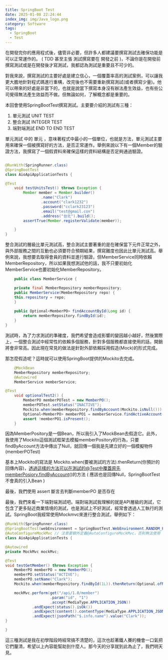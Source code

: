 ```yaml
---
title: SpringBoot Test
date: 2025-01-08 22:24:44
index_img: img/Java_logo.png
category: Software
tags:
  - SpringBoot
  - Test
---
```

在開發完你的應用程式後，儘管非必要，但許多人都建議要撰寫測試去確保功能是可以正常運作的。 ( TDD 甚至主張 測試撰寫要在 開發之前 )，不論你是在開發前撰寫測試或是在開發後才寫測試，我都認為測試是重要且不可少的。

對我來說，撰寫測試的主要好處是建立信心，一個覆蓋率高的測試案例，可以讓我更大膽地針對程式碼進行重構，改完後也不需要重新撰寫測試(或者撰寫少量)。他可以帶來的好處是非當下的，也就是說當下撰寫本身沒有辦法產生效益，也有些公司覺得無法產生效益而不做。但無論如何，了解概念都是重要的。

本回會使用SpringBootTest撰寫測試。主要要介紹的測試有三種：

1. 單元測試 UNIT TEST
2. 整合測試 INTEGER TEST
3. 端對端測試 END TO END TEST

單元測試 中的 單元 ，意味著程式中最小的一個單位，也就是方法，單元測試主要用來確保一個被撰寫好的方法，是否正常運作。舉例來說以下有一個Member的驗證方法，我撰寫了一個假資料來確保這樣的資料結構是否足夠通過驗證。

```java

@RunWith(SpringRunner.class)
@SpringBootTest
class AioApiApplicationTests {

@Test
    void testUnitsTest() throws Exception {
        Member member = Member.builder()
                .name("Clark")
                .account("clark1232")
                .password("cclark23123")
                .email("test@gmail.con")
                .address("台北").build();
        assertTrue(Member.registerValidate(member));

    }
}
```

整合測試的層級比單元測試高，整合測試主要著重的是在確保當下元件正常之外，與外部服務之間的互動也必須要符合預期結果，撰寫難度也因此比單元測試高。舉例來說，我想要去取得會員的資料並進行驗證，但MemberService同時依賴MemberRepository，所以如果我想測試他的話，我不只要初始化MemberService也要初始化MemberRepository。

```java
    public class MemberService {

    private final MemberRepository memberRepository;
    public MemberService(MemberRepository repo) {
    this.repository = repo;
    }
    
    public Optional<MemberPO> findAccountById(Long id) {
        return memberRepository.findById(id);
    }
}
```

測試時，為了力求測試的準確度，我們希望會造成影響的變因越小越好，然後實際上，一個整合測試中經常性的依賴多個服務，針對多個服務都直接使用的話，開銷將會非常高。因此現在常見的做法是針對外部依賴採用假造(Mock)的形式完成。

那怎麼假造呢？這時就可以使用SpringBoot提供的Mockito去完成。

```java
    @MockBean
    MemberRepository memberRepository;
    @Autowired
    MemberService memberService;

@Test
    void optionalTest2() {
        MemberPO memberPOTest = new MemberPO();
        memberPOTest.setStatus("INACTIVE");
        Mockito.when(memberRepository.findByAccount(Mockito.isNull())).thenReturn(memberPOTest);
        Optional<MemberPO> memberPO1 = memberService.findActiveAccount(null);
        assert !memberPO1.isPresent();
    }
```

因為MemberPository是一個Bean，所以我引入了MockBean去假造它。此外，我使用了Mockito這個測試框架去模擬memberPository的行為，只要findByAccount方法中傳出了Null，就回傳一個我是先建立好的一個模擬物件(memberPOTest)

基本上Mockito的寫法是 Mockito.when(要被測試的方法).thenReturn(你預計的回傳內容)，透過這樣的方法可以在測試的@Test中覆蓋原先memberPosiory.findByAccount()的方法 ( 應該也是回傳Null，SpringBootTest 不會真的引入Bean )

最後，我們使用 assert 斷言去判斷memberPO 是否存在

最後，我們來看一下端對端測試吧。端對端測試我理解的就是API層級的測試，它包含了更多貼近商業情境的測試，也是測試上不好測試，經常會透過人工執行的測試。SpringBoot我經常使用Mockmvc來進行整合測試，舉例如下：

```java
@RunWith(SpringRunner.class)
@SpringBootTest(webEnvironment = SpringBootTest.WebEnvironment.RANDOM_PORT)
@AutoConfigureMockMvc // 注意要額外定義@AutoConfigureMockMvc，否則無法使用
class AioApiApplicationTests {

@Autowired
private MockMvc mockMvc;

@Test
void testGetMember() throws Exception {
    MemberPO memberPO = new MemberPO();
    memberPO.setStatus("ACTIVE");
    memberPO.setName("Clark");
    Mockito.when(memberRepository.findById(1L)).thenReturn(Optional.ofNullable(memberPO));

    mockMvc.perform(get("/api/1.0/member")
                    .param("id", "1")
                    .accept(MediaType.APPLICATION_JSON))
            .andExpect(status().isOk())
            .andExpect(content().contentType(MediaType.APPLICATION_JSON))
            .andExpect(jsonPath("$.info.name").value("Clark"));
}

}
```

這三種測試是我在初學階段時經常搞不清楚的，這次也趁著鐵人賽的機會一口氣把它們釐清，希望以上內容能幫助到什麼人。那今天的分享就到此為止了，我們明天見。

